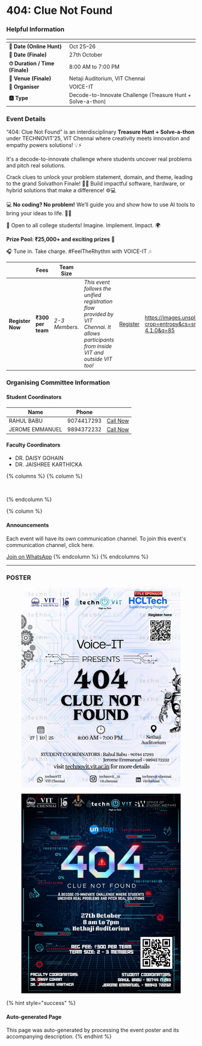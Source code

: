 # 404: Clue Not Found

### Helpful Information

<table data-view="cards"><thead><tr><th></th><th></th></tr></thead><tbody><tr><td><strong>📅 Date (Online Hunt)</strong></td><td>Oct 25–26</td></tr><tr><td><strong>📅 Date (Finale)</strong></td><td>27th October</td></tr><tr><td><strong>⏱ Duration / Time (Finale)</strong></td><td>8:00 AM to 7:00 PM</td></tr><tr><td><strong>📍 Venue (Finale)</strong></td><td>Netaji Auditorium, VIT Chennai</td></tr><tr><td><strong>👤 Organiser</strong></td><td>VOICE-IT</td></tr><tr><td><strong>🅰️ Type</strong></td><td>Decode-to-Innovate Challenge (Treasure Hunt + Solve-a-thon)</td></tr></tbody></table>

### Event Details

“404: Clue Not Found” is an interdisciplinary **Treasure Hunt + Solve-a-thon** under TECHNOVIT’25, VIT Chennai where creativity meets innovation and empathy powers solutions! 💡⚡

It's a decode-to-innovate challenge where students uncover real problems and pitch real solutions.

Crack clues to unlock your problem statement, domain, and theme, leading to the grand Solvathon Finale! 🧩💡 Build impactful software, hardware, or hybrid solutions that make a difference! ⚙💻

💻 **No coding? No problem!** We’ll guide you and show how to use AI tools to bring your ideas to life. 🤖✨

🎯 Open to all college students! Imagine. Implement. Impact. 🌍

**Prize Pool: ₹25,000+ and exciting prizes** 🎁

🎧 Tune in. Take charge. #FeelTheRhythm with VOICE-IT 🎶

<table data-card-size="large" data-view="cards" data-full-width="false"><thead><tr><th></th><th>Fees</th><th>Team Size</th><th></th><th></th><th data-hidden data-card-cover data-type="image">Cover image</th></tr></thead><tbody><tr><td><h4>Register Now</h4></td><td><strong>₹300 per team</strong></td><td><em>2-3 Members.</em> </td><td><em>This event follows the unified registration flow provided by VIT Chennai. It allows participants from inside VIT and outside VIT too!</em></td><td><a href="https://chennaievents.vit.ac.in/technovit/" class="button primary" data-icon="rocket-launch">Register</a></td><td><a href="https://images.unsplash.com/photo-1607000975574-0b425df6975a?crop=entropy&#x26;cs=srgb&#x26;fm=jpg&#x26;ixid=M3wxOTcwMjR8MHwxfHNlYXJjaHw3fHxyZWdpc3RlcnxlbnwwfHx8fDE3NjEyNDU2MDF8MA&#x26;ixlib=rb-4.1.0&#x26;q=85">https://images.unsplash.com/photo-1607000975574-0b425df6975a?crop=entropy&#x26;cs=srgb&#x26;fm=jpg&#x26;ixid=M3wxOTcwMjR8MHwxfHNlYXJjaHw3fHxyZWdpc3RlcnxlbnwwfHx8fDE3NjEyNDU2MDF8MA&#x26;ixlib=rb-4.1.0&#x26;q=85</a></td></tr></tbody></table>

### Organising Committee Information

#### Student Coordinators

<table data-card-size="large" data-view="cards"><thead><tr><th>Name</th><th data-type="number">Phone</th><th></th></tr></thead><tbody><tr><td>RAHUL BABU</td><td>9074417293</td><td><a href="tel:9074417293" class="button secondary">Call Now</a></td></tr><tr><td>JEROME EMMANUEL</td><td>9894372232</td><td><a href="tel:9894372232" class="button secondary">Call Now</a></td></tr></tbody></table>

#### Faculty Coordinators

* DR. DAISY GOHAIN
* DR. JAISHREE KARTHICKA

{% columns %}
{% column %}
<figure><img src="https://images.unsplash.com/photo-1650897877751-4446f52a0cb3?crop=entropy&#x26;cs=srgb&#x26;fm=jpg&#x26;ixid=M3wxOTcwMjR8MHwxfHNlYXJjaHw2fHxhbm5vdW5jZW1lbnR8ZW58MHx8fHwxNzYxMjQ2MzUxfDA&#x26;ixlib=rb-4.1.0&#x26;q=85" alt=""><figcaption></figcaption></figure>
{% endcolumn %}

{% column %}
#### Announcements

Each event will have its own communication channel. To join this event's communication channel, click here.

<a href="https://bit.ly/404wag" class="button primary" data-icon="bullhorn">Join on WhatsApp</a>
{% endcolumn %}
{% endcolumns %}

***

### POSTER

<figure><img src="../../.gitbook/assets/image (2).png" alt=""><figcaption></figcaption></figure>

<figure><img src="../../.gitbook/assets/image (5) (1) (1).png" alt=""><figcaption></figcaption></figure>

{% hint style="success" %}
#### Auto-generated Page

This page was auto-generated by processing the event poster and its accompanying description.
{% endhint %}
